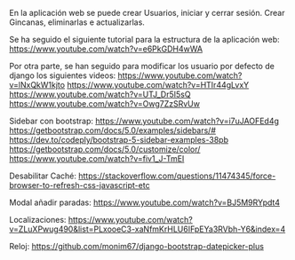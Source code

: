 En la aplicación web se puede crear Usuarios, iniciar y cerrar sesión. Crear Gincanas, eliminarlas e actualizarlas.

Se ha seguido el siguiente tutorial para la estructura de la aplicación web:
https://www.youtube.com/watch?v=e6PkGDH4wWA

Por otra parte, se han seguido para modificar los usuario por defecto de django los siguientes videos:
https://www.youtube.com/watch?v=lNxQkW1kjto
https://www.youtube.com/watch?v=HTIr44gLvxY
https://www.youtube.com/watch?v=UTJ_Dr5I5sQ
https://www.youtube.com/watch?v=Owg7ZzSRvUw

Sidebar con bootstrap:
https://www.youtube.com/watch?v=i7uJAOFEd4g
https://getbootstrap.com/docs/5.0/examples/sidebars/#
https://dev.to/codeply/bootstrap-5-sidebar-examples-38pb
https://getbootstrap.com/docs/5.0/customize/color/
https://www.youtube.com/watch?v=fiv1_J-TmEI

Desabilitar Caché:
https://stackoverflow.com/questions/11474345/force-browser-to-refresh-css-javascript-etc

Modal añadir paradas:
https://www.youtube.com/watch?v=BJ5M9RYpdt4

Localizaciones:
https://www.youtube.com/watch?v=ZLuXPwug490&list=PLxooeC3-xaNfmKrHLU6IFpEYa3RVbh-Y6&index=4

Reloj:
https://github.com/monim67/django-bootstrap-datepicker-plus
